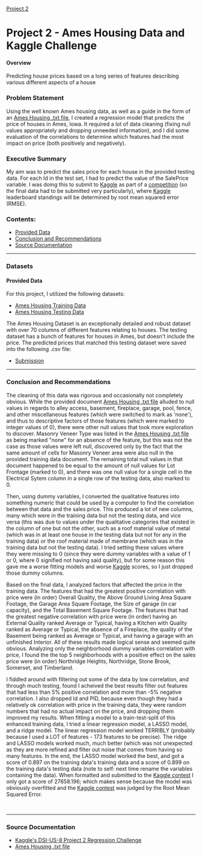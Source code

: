 [Project 2](./code/Project_2_Ames_Housing_-FINAL_DRAFT-Michael.ipynb)

# Project 2 - Ames Housing Data and Kaggle Challenge


#### Overview

Predicting house prices based on a long series of features describing various different aspects of a house



### Problem Statement

Using the well known Ames housing data, as well as a guide in the form of an [Ames Housing .txt file](http://jse.amstat.org/v19n3/decock/DataDocumentation.txt), I created a regression model that predicts the price of houses in Ames, Iowa.  It required a lot of data cleaning (fixing null values appropriately and dropping unneeded information), and I did some evaluation of the correlations to determine which features had the most impact on price (both positively and negatively).



### Executive Summary

My aim was to predict the sales price for each house in the provided testing data. For each Id in the test set, I had to predict the value of the SalePrice variable.  I was doing this to submit to [Kaggle](https://www.kaggle.com/) as part of a [competition](https://www.kaggle.com/c/dsi-us-8-project-2-regression-challenge/) (so the final data had to be submitted very particularly), where [Kaggle](https://www.kaggle.com/c/dsi-us-8-project-2-regression-challenge/) leaderboard standings will be determined by root mean squared error (RMSE).



### Contents:
- [Provided Data](#Provided-Data)
- [Conclusion and Recommendations](#Conclusion-and-Recommendations)
- [Source Documentation](#Source-Documentation)


---

### Datasets

#### Provided Data

For this project, I utilized the following datasets:

- [Ames Housing Training Data](./datasets/train.csv)
- [Ames Housing Testing Data](./datasets/test.csv)

The Ames Housing Dataset is an exceptionally detailed and robust dataset with over 70 columns of different features relating to houses.  The testing dataset has a bunch of features for houses in Ames, but doesn't include the price.  The predicted prices that matched this testing dataset were saved into the following .csv file:

- [Submission](./datasets/submission.csv)


---


### Conclusion and Recommendations
The cleaning of this data was rigorous and occasionally not completely obvious. While the provided document [Ames Housing .txt file](http://jse.amstat.org/v19n3/decock/DataDocumentation.txt) alluded to null values in regards to alley access, basement, fireplace, garage, pool, fence, and other miscellaneous features (which were switched to mark as 'none'), and thus to descriptive factors of those features (which were marked to integer values of 0), there were other null values that took more exploration to discover. Masonry Veneer Type was listed in the [Ames Housing .txt file](http://jse.amstat.org/v19n3/decock/DataDocumentation.txt) as being marked "none" for an absence of the feature, but this was not the case as those values were left null, discovered only by the fact that the same amount of cells for Masonry Veneer area were also null in the provided training data document. The remaining total null values in that document happened to be equal to the amount of null values for Lot Frontage (marked to 0), and there was one null value for a single cell in the Electrical Sytem column in a single row of the testing data, also marked to 0.

Then, using dummy variables, I converted the qualitative features into something numeric that could be used by a computer to find the correlation between that data and the sales price. This produced a lot of new columns, many which were in the training data but not the testing data, and vice versa (this was due to values under the qualitative categories that existed in the column of one but not the other, such as a roof material value of metal (which was in at least one house in the testing data but not for any in the training data) or the roof material made of membrane (which was in the training data but not the testing data). I tried setting these values where they were missing to 0 (since they were dummy variables with a value of 1 or 0, where 0 signified not having said quality), but for some reason this gave me a worse fitting models and worse [Kaggle](https://www.kaggle.com/c/dsi-us-8-project-2-regression-challenge/) scores, so I just dropped those dummy columns.

Based on the final data, I analyzed factors that affected the price in the training data. The features that had the greatest positive correlation with price were (in order) Overall Quality, the Above Ground Living Area Square Footage, the Garage Area Square Footage, the Size of garage (in car capacity), and the Total Basement Square Footage. The features that had the greatest negative correlation with price were (in order) having an External Quality ranked Average or Typical, having a Kitchen with Quality ranked as Average or Typical, the absence of a Fireplace, the quality of the Basement being ranked as Average or Typical, and having a garage with an unfinished Interior. All of these results made logical sense and seemed quite obvious. Analyzing only the neighborhood dummy variables correlation with price, I found the the top 5 neighborhoods with a positive effect on the sales price were (in order) Northridge Heights, Northridge, Stone Brook, Somerset, and Timberland.

I fiddled around with filtering out some of the data by low correlation, and through much testing, found I acheived the best results filter out features that had less than 5% positive correlation and more than -5% negative correlation. I also dropped Id and PID, because even though they had a relatively ok correlation with price in the training data, they were random numbers that had no actual impact on the price, and dropping them improved my results. When fitting a model to a train-test-split of this enhanced training data, I tried a linear regression model, a LASSO model, and a ridge model. The linear regression model worked TERRIBLY (probably because I used a LOT of features - 173 features to be precise). The ridge and LASSO models worked much, much better (which was not unexpected as they are more refined and filter out noise that comes from having so many features. In the end, the LASSO model worked the best, and got a score of 0.897 on the training data's training data and a score of 0.899 on the training data's testing data (note to self: next time rename the variables containing the data). When formatted and submitted to the [Kaggle contest](https://www.kaggle.com/c/dsi-us-8-project-2-regression-challenge/) I only got a score of 27658.196; which makes sense because the model was obviously overfitted and the [Kaggle contest](https://www.kaggle.com/c/dsi-us-8-project-2-regression-challenge/) was judged by the Root Mean Squared Error.

​


---

### Source Documentation

- [Kaggle's DSI-US-8 Project 2 Regression Challenge](https://www.kaggle.com/c/dsi-us-8-project-2-regression-challenge/)
- [Ames Housing .txt file](http://jse.amstat.org/v19n3/decock/DataDocumentation.txt)
